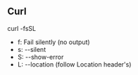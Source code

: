 ## Curl

curl -fsSL

- f: Fail silently (no output)
- s: --silent
- S: --show-error
- L: --location (follow Location header's)

